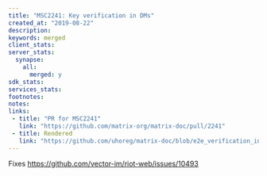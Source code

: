```yaml
---
title: "MSC2241: Key verification in DMs"
created_at: "2019-08-22"
description:
keywords: merged
client_stats:
server_stats:
  synapse:
    all:
      merged: y
sdk_stats:
services_stats:
footnotes:
notes:
links:
 - title: "PR for MSC2241"
   link: "https://github.com/matrix-org/matrix-doc/pull/2241"
 - title: Rendered
   link: "https://github.com/uhoreg/matrix-doc/blob/e2e_verification_in_dms/proposals/2241-e2e-verification-in-dms.md"
---
```


Fixes https://github.com/vector-im/riot-web/issues/10493
